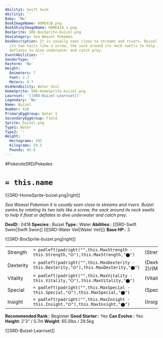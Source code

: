 ```yaml
---
Ability1: Swift Swim
Ability2: ''
Baby: 'No'
BookImageName: HOME418.png
BookShinyImageName: HOME418_s.png
BoxSprite: SRD-BoxSprite-buizel.png
DexCategory: Sea Weasel Pokemon
DexDescription: It is usually seen close to streams and rivers. Buizel swims by rotating
  its two tails like a screw, the sack around its neck swells to help it float or
  deflates to dive underwater and catch prey.
EventAbilities: ''
GenderType: ''
HasForm: 'No'
Height:
  Deimeters: 7
  Feet: 2.3
  Meters: 0.7
HiddenAbility: Water Veil
HomeSprite: SRD-HomeSprite-buizel.png
Learnset: '[[SRD-Buizel-Learnset]]'
Legendary: 'No'
Name: Buizel
Number: 418
PrimaryEggGroup: Water 1
SecondaryEggGroup: Field
Sprite: buizel.png
Type1: Water
Type2: ''
Weight:
  Hectograms: 295
  Kilograms: 29.5
  Pounds: 65.0
---
```


#PokeroleSRD/Pokedex

# `= this.name`

![[SRD-HomeSprite-buizel.png|right]]

*Sea Weasel Pokemon*
*It is usually seen close to streams and rivers. Buizel swims by rotating its two tails like a screw, the sack around its neck swells to help it float or deflates to dive underwater and catch prey.*

**DexID**:: 0418
**Species**:: Buizel
**Type**:: Water
**Abilities**:: [[SRD-Swift Swim|Swift Swim]] ([[SRD-Water Veil|Water Veil]])
**Base HP**:: 3

![[SRD-BoxSprite-buizel.png|right]]

|           |                                                                                        |                                          |
| --------- | -------------------------------------------------------------------------------------- | ---------------------------------------- |
| Strength  | `= padleft(padright("",this.MaxStrength - this.Strength,"⭘"),this.MaxStrength,"⬤")`    | (Strength::2)/(MaxStrength::4)   |
| Dexterity | `= padleft(padright("",this.MaxDexterity - this.Dexterity,"⭘"),this.MaxDexterity,"⬤")` | (Dexterity:: 2)/(MaxDexterity::5) |
| Vitality  | `= padleft(padright("",this.MaxVitality - this.Vitality,"⭘"),this.MaxVitality,"⬤")`    | (Vitality::1)/(MaxVitality::3)   |
| Special   | `= padleft(padright("",this.MaxSpecial - this.Special,"⭘"),this.MaxSpecial,"⬤")`       | (Special::2)/(MaxSpecial::4)     |
| Insight   | `= padleft(padright("",this.MaxInsight - this.Insight,"⭘"),this.MaxInsight,"⬤")`       | (Insight::1)/(MaxInsight::3)     |

**Recommended Rank**:: Beginner
**Good Starter**:: Yes
**Can Evolve**:: Yes
**Height**: 2'3" / 0.7m
**Weight**: 65.0lbs / 29.5kg

![[SRD-Buizel-Learnset]]